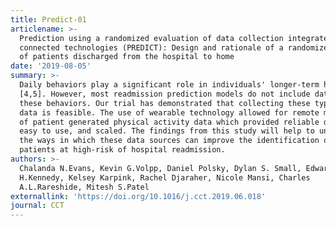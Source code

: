 ```yaml
---
title: Predict-01
articlename: >-
  Prediction using a randomized evaluation of data collection integrated through
  connected technologies (PREDICT): Design and rationale of a randomized trial
  of patients discharged from the hospital to home
date: '2019-08-05'
summary: >-
  Daily behaviors play a significant role in individuals' longer-term health
  [4,5]. However, most readmission prediction models do not include data about
  these behaviors. Our trial has demonstrated that collecting these types of
  data is feasible. The use of wearable technology allowed for remote monitoring
  of patient generated physical activity data which provided reliable data, was
  easy to use, and scaled. The findings from this study will help to understand
  the ways in which these data sources can improve the identification of
  patients at high-risk of hospital readmission.
authors: >-
  Chalanda N.Evans, Kevin G.Volpp, Daniel Polsky, Dylan S. Small, Edward
  H.Kennedy, Kelsey Karpink, Rachel Djaraher, Nicole Mansi, Charles
  A.L.Rareshide, Mitesh S.Patel
externallink: 'https://doi.org/10.1016/j.cct.2019.06.018'
journal: CCT
---
```


